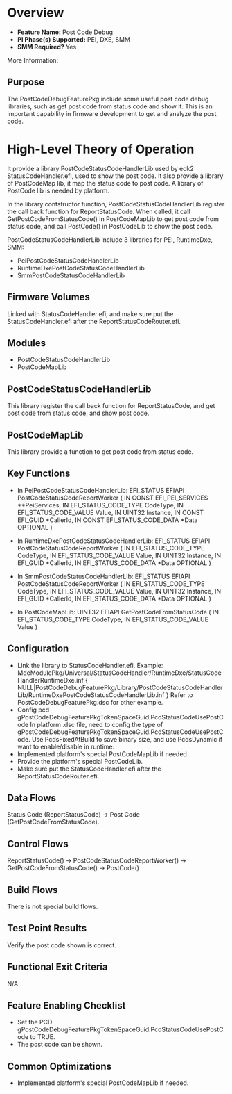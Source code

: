 # Overview
* **Feature Name:** Post Code Debug
* **PI Phase(s) Supported:** PEI, DXE, SMM
* **SMM Required?** Yes

More Information:

## Purpose
The PostCodeDebugFeaturePkg include some useful post code debug libraries, such as get post code from status code and show it.
This is an important capability in firmware development to get and analyze the post code.


# High-Level Theory of Operation
It provide a library PostCodeStatusCodeHandlerLib used by edk2 StatusCodeHandler.efi, used to show the post code.
It also provide a library of PostCodeMap lib, it map the status code to post code.
A library of PostCode lib is needed by platform.

In the library contstructor function, PostCodeStatusCodeHandlerLib register the call back function for ReportStatusCode.
When called, it call GetPostCodeFromStatusCode() in PostCodeMapLib to get post code from status code, and call PostCode() in PostCodeLib to show the post code.

PostCodeStatusCodeHandlerLib include 3 libraries for PEI, RuntimeDxe, SMM:
* PeiPostCodeStatusCodeHandlerLib
* RuntimeDxePostCodeStatusCodeHandlerLib
* SmmPostCodeStatusCodeHandlerLib

## Firmware Volumes
Linked with StatusCodeHandler.efi, and make sure put the StatusCodeHandler.efi after the ReportStatusCodeRouter.efi.

## Modules
* PostCodeStatusCodeHandlerLib
* PostCodeMapLib

## PostCodeStatusCodeHandlerLib
This library register the call back function for ReportStatusCode, and get
post code from status code, and show post code.

## PostCodeMapLib
This library provide a function to get post code from status code.

## Key Functions
* In PeiPostCodeStatusCodeHandlerLib:
  EFI_STATUS
  EFIAPI
  PostCodeStatusCodeReportWorker (
    IN CONST  EFI_PEI_SERVICES        **PeiServices,
    IN EFI_STATUS_CODE_TYPE           CodeType,
    IN EFI_STATUS_CODE_VALUE          Value,
    IN UINT32                         Instance,
    IN CONST EFI_GUID                 *CallerId,
    IN CONST EFI_STATUS_CODE_DATA     *Data OPTIONAL
  )

* In RuntimeDxePostCodeStatusCodeHandlerLib:
  EFI_STATUS
  EFIAPI
  PostCodeStatusCodeReportWorker (
    IN EFI_STATUS_CODE_TYPE           CodeType,
    IN EFI_STATUS_CODE_VALUE          Value,
    IN UINT32                         Instance,
    IN EFI_GUID                       *CallerId,
    IN EFI_STATUS_CODE_DATA           *Data OPTIONAL
  )

* In SmmPostCodeStatusCodeHandlerLib:
  EFI_STATUS
  EFIAPI
  PostCodeStatusCodeReportWorker (
    IN EFI_STATUS_CODE_TYPE           CodeType,
    IN EFI_STATUS_CODE_VALUE          Value,
    IN UINT32                         Instance,
    IN EFI_GUID                       *CallerId,
    IN EFI_STATUS_CODE_DATA           *Data OPTIONAL
    )

* In PostCodeMapLib:
  UINT32
  EFIAPI
  GetPostCodeFromStatusCode (
    IN EFI_STATUS_CODE_TYPE           CodeType,
    IN EFI_STATUS_CODE_VALUE          Value
  )

## Configuration
* Link the library to StatusCodeHandler.efi.
  Example:
    MdeModulePkg/Universal/StatusCodeHandler/RuntimeDxe/StatusCodeHandlerRuntimeDxe.inf {
    <LibraryClasses>
      NULL|PostCodeDebugFeaturePkg/Library/PostCodeStatusCodeHandlerLib/RuntimeDxePostCodeStatusCodeHandlerLib.inf
  }
  Refer to PostCodeDebugFeaturePkg.dsc for other example.
* Config pcd gPostCodeDebugFeaturePkgTokenSpaceGuid.PcdStatusCodeUsePostCode
  In platform .dsc file, need to config the type of gPostCodeDebugFeaturePkgTokenSpaceGuid.PcdStatusCodeUsePostCode.
  Use PcdsFixedAtBuild to save binary size, and use PcdsDynamic if want to enable/disable in runtime.
* Implemented platform's special PostCodeMapLib if needed.
* Provide the platform's special PostCodeLib.
* Make sure put the StatusCodeHandler.efi after the ReportStatusCodeRouter.efi.

## Data Flows
Status Code (ReportStatusCode) -> Post Code (GetPostCodeFromStatusCode).

## Control Flows
ReportStatusCode() -> PostCodeStatusCodeReportWorker() -> GetPostCodeFromStatusCode() -> PostCode()

## Build Flows
There is not special build flows.

## Test Point Results
Verify the post code shown is correct.

## Functional Exit Criteria
N/A

## Feature Enabling Checklist
* Set the PCD gPostCodeDebugFeaturePkgTokenSpaceGuid.PcdStatusCodeUsePostCode to TRUE.
* The post code can be shown.

## Common Optimizations
* Implemented platform's special PostCodeMapLib if needed.
